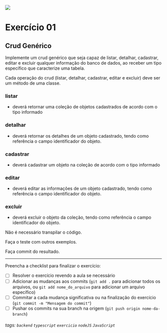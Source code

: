 ![](https://i.imgur.com/xG74tOh.png)

# Exercício 01

## Crud Genérico

Implemente um crud genérico que seja capaz de listar, detalhar, cadastrar, editar e excluir qualquer informação do banco de dados, ao receber um tipo específico que caracterize uma tabela.

Cada operação do crud (listar, detalhar, cadastrar, editar e excluir) deve ser um método de uma classe.

### listar

-   deverá retornar uma coleção de objetos cadastrados de acordo com o tipo informado

### detalhar

-   deverá retornar os detalhes de um objeto cadastrado, tendo como referência o campo identificador do objeto.

### cadastrar

-   deverá cadastrar um objeto na coleção de acordo com o tipo informado

### editar

-   deverá editar as informações de um objeto cadastrado, tendo como referência o campo identificador do objeto.

### excluir

-   deverá excluir o objeto da coleção, tendo como referência o campo identificador do objeto.

Não é necessário transpilar o código.

Faça o teste com outros exemplos.

Faça commit do resultado.

---

Preencha a checklist para finalizar o exercício:

-   [ ] Resolver o exercício revendo a aula se necessário
-   [ ] Adicionar as mudanças aos commits (`git add .` para adicionar todos os arquivos, ou `git add nome_do_arquivo` para adicionar um arquivo específico)
-   [ ] Commitar a cada mudança significativa ou na finalização do exercício (`git commit -m "Mensagem do commit"`)
-   [ ] Pushar os commits na sua branch na origem (`git push origin nome-da-branch`)

###### tags: `backend` `typescript` `exercicio` `nodeJS` `JavaScript`
